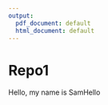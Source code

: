 ```yaml
---
output:
  pdf_document: default
  html_document: default
---
```

# Repo1


Hello, my name is SamHello